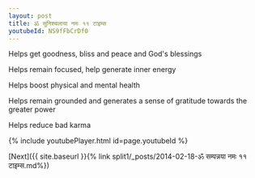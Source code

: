 ```yaml
---
layout: post
title: ॐ सुनिश्चलाया नमः ११ टाइम्स
youtubeId: NS9fFbCrDf0
---
```

 
 
Helps get goodness, bliss and peace and God's blessings
 
Helps remain focused, help generate inner energy 
 
Helps boost physical and mental health 
 
Helps remain grounded and generates a sense of gratitude towards the greater power 
 
Helps reduce bad karma
 
 
 
 


{% include youtubePlayer.html id=page.youtubeId %}
 
[Next]({{ site.baseurl }}{% link  split1/_posts/2014-02-18-ॐ सम्पन्नया नमः ११ टाइम्स.md%})
 
